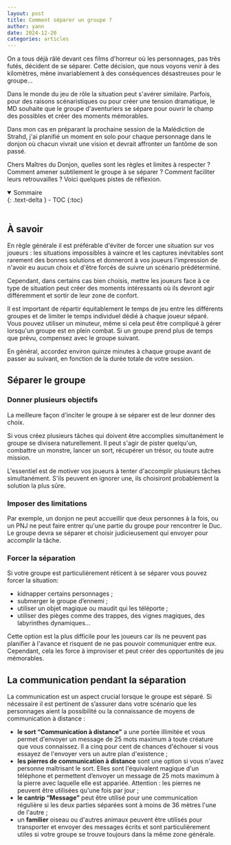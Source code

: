 ```yaml
---
layout: post
title: Comment séparer un groupe ?
author: yann
date: 2024-12-20
categories: articles
---
```


On a tous déjà râlé devant ces films d'horreur où les personnages, pas très futés, décident de se séparer. Cette décision, que nous voyons venir à des kilomètres, mène invariablement à des conséquences désastreuses pour le groupe…

Dans le monde du jeu de rôle la situation peut s'avérer similaire. Parfois, pour des raisons scénaristiques ou pour créer une tension dramatique, le MD souhaite que le groupe d'aventuriers se sépare pour ouvrir le champ des possibles et créer des moments mémorables.

Dans mon cas en préparant la prochaine session de la Malédiction de Strahd, j'ai planifié un moment en solo pour chaque personnage dans le donjon où chacun vivrait une vision et devrait affronter un fantôme de son passé.

Chers Maîtres du Donjon, quelles sont les règles et limites à respecter ? Comment amener subtilement le groupe à se séparer ? Comment faciliter leurs retrouvailles ? Voici quelques pistes de réflexion.
<br />

<details open markdown="block">
  <summary>
    Sommaire
  </summary>
  {: .text-delta }
- TOC
{:toc}
</details>

<br />

## À savoir

En règle générale il est préférable d'éviter de forcer une situation sur vos joueurs : les situations impossibles à vaincre et les captures inévitables sont rarement des bonnes solutions et donneront à vos joueurs l'impression de n'avoir eu aucun choix et d'être forcés de suivre un scénario prédéterminé.

Cependant, dans certains cas bien choisis, mettre les joueurs face à ce type de situation peut créer des moments intéressants où ils devront agir différemment et sortir de leur zone de confort.

Il est important de répartir équitablement le temps de jeu entre les différents groupes et de limiter le temps individuel dédié à chaque joueur séparé. Vous pouvez utiliser un minuteur, même si cela peut être compliqué à gérer lorsqu'un groupe est en plein combat. Si un groupe prend plus de temps que prévu, compensez avec le groupe suivant.

En général, accordez environ quinze minutes à chaque groupe avant de passer au suivant, en fonction de la durée totale de votre session.

## Séparer le groupe

### Donner plusieurs objectifs

La meilleure façon d'inciter le groupe à se séparer est de leur donner des choix.

Si vous créez plusieurs tâches qui doivent être accomplies simultanément le groupe se divisera naturellement. Il peut s'agir de pister quelqu'un, combattre un monstre, lancer un sort, récupérer un trésor, ou toute autre mission.

L'essentiel est de motiver vos joueurs à tenter d'accomplir plusieurs tâches simultanément. S'ils peuvent en ignorer une, ils choisiront probablement la solution la plus sûre.

### Imposer des limitations

Par exemple, un donjon ne peut accueillir que deux personnes à la fois, ou un PNJ ne peut faire entrer qu'une partie du groupe pour rencontrer le Duc. Le groupe devra se séparer et choisir judicieusement qui envoyer pour accomplir la tâche.

### Forcer la séparation

Si votre groupe est particulièrement réticent à se séparer vous pouvez forcer la situation:

- kidnapper certains personnages ;
- submerger le groupe d’ennemi ;
- utiliser un objet magique ou maudit qui les téléporte ;
- utiliser des pièges comme des trappes, des vignes magiques, des labyrinthes dynamiques…

Cette option est la plus difficile pour les joueurs car ils ne peuvent pas planifier à l'avance et risquent de ne pas pouvoir communiquer entre eux. Cependant, cela les force à improviser et peut créer des opportunités de jeu mémorables.

## La communication pendant la séparation

La communication est un aspect crucial lorsque le groupe est séparé. Si nécessaire il est pertinent de s’assurer dans votre scénario que les personnages aient la possibilité ou la connaissance de moyens de communication à distance :

- **le sort “Communication à distance”** a une portée illimitée et vous permet d'envoyer un message de 25 mots maximum à toute créature que vous connaissez. Il a cinq pour cent de chances d'échouer si vous essayez de l'envoyer vers un autre plan d'existence ;
- **les pierres de communication à distance** sont une option si vous n'avez personne maîtrisant le sort. Elles sont l'équivalent magique d'un téléphone et permettent d’envoyer un message de 25 mots maximum à la pierre avec laquelle elle est appariée. Attention : les pierres ne peuvent être utilisées qu'une fois par jour ;
- **le cantrip “Message”** peut être utilisé pour une communication régulière si les deux parties séparées sont à moins de 36 mètres l'une de l'autre ;
- un **familier** oiseau ou d'autres animaux peuvent être utilisés pour transporter et envoyer des messages écrits et sont particulièrement utiles si votre groupe se trouve toujours dans la même zone générale.
